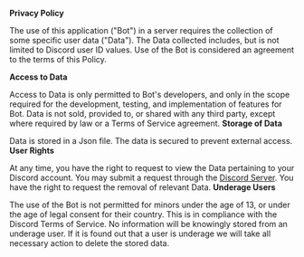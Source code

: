 **__Privacy Policy__**

The use of this application ("Bot") in a server requires the collection of some specific user data ("Data"). The Data collected includes, but is not limited to Discord user ID values. Use of the Bot is considered an agreement to the terms of this Policy.

**Access to Data**

Access to Data is only permitted to Bot's developers, and only in the scope required for the development, testing, and implementation of features for Bot. Data is not sold, provided to, or shared with any third party, except where required by law or a Terms of Service agreement.
**Storage of Data**

Data is stored in a Json file. The data is secured to prevent external access.
**User Rights**

At any time, you have the right to request to view the Data pertaining to your Discord account. You may submit a request through the [Discord Server](https://discord.gg/yrXuxkcB79). You have the right to request the removal of relevant Data.
**Underage Users**

The use of the Bot is not permitted for minors under the age of 13, or under the age of legal consent for their country. This is in compliance with the Discord Terms of Service. No information will be knowingly stored from an underage user. If it is found out that a user is underage we will take all necessary action to delete the stored data.
